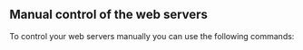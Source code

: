 <!-- usedin: [ _legacy_docker/AddOns/custom-web-servers-v1.md, _maestro/AddOns/custom-web-servers-v1.md, _node/addons/custom-web-servers-v1.md, _rails/AddOns/custom-web-servers-v1.md] -->


## Manual control of the web servers

To control your web servers manually you can use the following commands:

